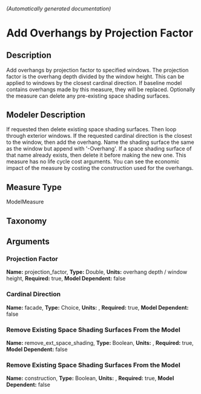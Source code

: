 

###### (Automatically generated documentation)

# Add Overhangs by Projection Factor

## Description
Add overhangs by projection factor to specified windows. The projection factor is the overhang depth divided by the window height. This can be applied to windows by the closest cardinal direction. If baseline model contains overhangs made by this measure, they will be replaced. Optionally the measure can delete any pre-existing space shading surfaces.

## Modeler Description
If requested then delete existing space shading surfaces. Then loop through exterior windows. If the requested cardinal direction is the closest to the window, then add the overhang. Name the shading surface the same as the window but append with '-Overhang'.  If a space shading surface of that name already exists, then delete it before making the new one. This measure has no life cycle cost arguments. You can see the economic impact of the measure by costing the construction used for the overhangs.

## Measure Type
ModelMeasure

## Taxonomy


## Arguments


### Projection Factor

**Name:** projection_factor,
**Type:** Double,
**Units:** overhang depth / window height,
**Required:** true,
**Model Dependent:** false

### Cardinal Direction

**Name:** facade,
**Type:** Choice,
**Units:** ,
**Required:** true,
**Model Dependent:** false

### Remove Existing Space Shading Surfaces From the Model

**Name:** remove_ext_space_shading,
**Type:** Boolean,
**Units:** ,
**Required:** true,
**Model Dependent:** false

### Remove Existing Space Shading Surfaces From the Model

**Name:** construction,
**Type:** Boolean,
**Units:** ,
**Required:** true,
**Model Dependent:** false




